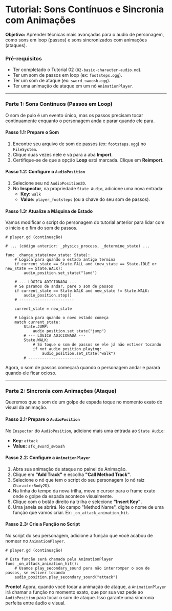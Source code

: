 # Tutorial: Sons Contínuos e Sincronia com Animações

**Objetivo:** Aprender técnicas mais avançadas para o áudio de personagem, como sons em loop (passos) e sons sincronizados com animações (ataques).

### Pré-requisitos

- Ter completado o Tutorial 02 (`02-basic-character-audio.md`).
- Ter um som de passos em loop (ex: `footsteps.ogg`).
- Ter um som de ataque (ex: `sword_swoosh.ogg`).
- Ter uma animação de ataque em um nó `AnimationPlayer`.

---

### Parte 1: Sons Contínuos (Passos em Loop)

O som de pulo é um evento único, mas os passos precisam tocar continuamente enquanto o personagem anda e parar quando ele para.

#### Passo 1.1: Prepare o Som

1.  Encontre seu arquivo de som de passos (ex: `footsteps.ogg`) no `FileSystem`.
2.  Clique duas vezes nele e vá para a aba **Import**.
3.  Certifique-se de que a opção **Loop** está marcada. Clique em **Reimport**.

#### Passo 1.2: Configure o `AudioPosition`

1.  Selecione seu nó `AudioPosition2D`.
2.  No **Inspector**, na propriedade `State Audio`, adicione uma nova entrada:
    - **Key:** `walk`
    - **Value:** `player_footsteps` (ou a chave do seu som de passos).

#### Passo 1.3: Atualize a Máquina de Estado

Vamos modificar o script do personagem do tutorial anterior para lidar com o início e o fim do som de passos.

```gdscript
# player.gd (continuação)

# ... (código anterior: _physics_process, _determine_state) ...

func _change_state(new_state: State):
    # Lógica para quando o estado antigo termina
    if current_state == State.FALL and (new_state == State.IDLE or new_state == State.WALK):
        audio_position.set_state("land")
    
    # --- LÓGICA ADICIONADA ---
    # Se paramos de andar, pare o som de passos
    if current_state == State.WALK and new_state != State.WALK:
        audio_position.stop()
    # ------------------------

    current_state = new_state
    
    # Lógica para quando o novo estado começa
    match current_state:
        State.JUMP:
            audio_position.set_state("jump")
        # --- LÓGICA ADICIONADA ---
        State.WALK:
            # Só toque o som de passos se ele já não estiver tocando
            if not audio_position.playing:
                audio_position.set_state("walk")
        # ------------------------
```

Agora, o som de passos começará quando o personagem andar e parará quando ele ficar ocioso.

---

### Parte 2: Sincronia com Animações (Ataque)

Queremos que o som de um golpe de espada toque no momento exato do visual da animação.

#### Passo 2.1: Prepare o `AudioPosition`

No `Inspector` do `AudioPosition`, adicione mais uma entrada ao `State Audio`:
- **Key:** `attack`
- **Value:** `sfx_sword_swoosh`

#### Passo 2.2: Configure a `AnimationPlayer`

1.  Abra sua animação de ataque no painel de Animação.
2.  Clique em **"Add Track"** e escolha **"Call Method Track"**.
3.  Selecione o nó que tem o script do seu personagem (o nó raiz `CharacterBody2D`).
4.  Na linha do tempo da nova trilha, mova o cursor para o frame exato onde o golpe da espada acontece visualmente.
5.  Clique com o botão direito na trilha e selecione **"Insert Key"**.
6.  Uma janela se abrirá. No campo "Method Name", digite o nome de uma função que vamos criar. Ex: `_on_attack_animation_hit`.

#### Passo 2.3: Crie a Função no Script

No script do seu personagem, adicione a função que você acabou de nomear no `AnimationPlayer`.

```gdscript
# player.gd (continuação)

# Esta função será chamada pela AnimationPlayer
func _on_attack_animation_hit():
    # Usamos play_secondary_sound para não interromper o som de passos, se estiver tocando
    audio_position.play_secondary_sound("attack")
```

**Pronto!** Agora, quando você tocar a animação de ataque, a `AnimationPlayer` irá chamar a função no momento exato, que por sua vez pede ao `AudioPosition` para tocar o som de ataque. Isso garante uma sincronia perfeita entre áudio e visual.
